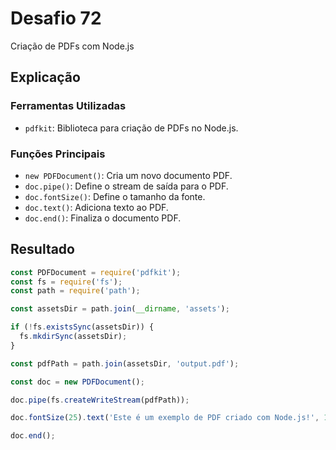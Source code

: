 # Desafio 72

Criação de PDFs com Node.js

## Explicação

### Ferramentas Utilizadas

- `pdfkit`: Biblioteca para criação de PDFs no Node.js.

### Funções Principais

- `new PDFDocument()`: Cria um novo documento PDF.
- `doc.pipe()`: Define o stream de saída para o PDF.
- `doc.fontSize()`: Define o tamanho da fonte.
- `doc.text()`: Adiciona texto ao PDF.
- `doc.end()`: Finaliza o documento PDF.

## Resultado

```js
const PDFDocument = require('pdfkit');
const fs = require('fs');
const path = require('path');

const assetsDir = path.join(__dirname, 'assets');

if (!fs.existsSync(assetsDir)) {
  fs.mkdirSync(assetsDir);
}

const pdfPath = path.join(assetsDir, 'output.pdf');

const doc = new PDFDocument();

doc.pipe(fs.createWriteStream(pdfPath));

doc.fontSize(25).text('Este é um exemplo de PDF criado com Node.js!', 100, 100);

doc.end();
```